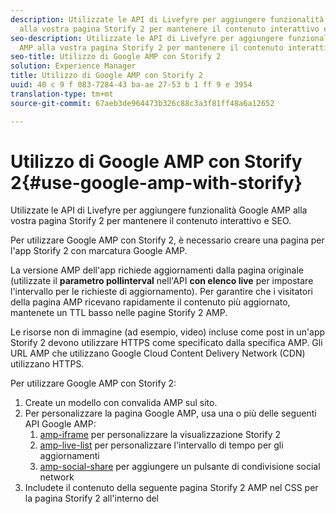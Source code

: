 ```yaml
---
description: Utilizzate le API di Livefyre per aggiungere funzionalità Google AMP
  alla vostra pagina Storify 2 per mantenere il contenuto interattivo e SEO.
seo-description: Utilizzate le API di Livefyre per aggiungere funzionalità Google
  AMP alla vostra pagina Storify 2 per mantenere il contenuto interattivo e SEO.
seo-title: Utilizzo di Google AMP con Storify 2
solution: Experience Manager
title: Utilizzo di Google AMP con Storify 2
uuid: 40 c 9 f 083-7284-43 ba-ae 27-53 b 1 ff 9 e 3954
translation-type: tm+mt
source-git-commit: 67aeb3de964473b326c88c3a3f81ff48a6a12652

---
```



# Utilizzo di Google AMP con Storify 2{#use-google-amp-with-storify}

Utilizzate le API di Livefyre per aggiungere funzionalità Google AMP alla vostra pagina Storify 2 per mantenere il contenuto interattivo e SEO.

Per utilizzare Google AMP con Storify 2, è necessario creare una pagina per l'app Storify 2 con marcatura Google AMP.

La versione AMP dell'app richiede aggiornamenti dalla pagina originale (utilizzate il **parametro pollinterval** nell'API **con elenco live** per impostare l'intervallo per le richieste di aggiornamento). Per garantire che i visitatori della pagina AMP ricevano rapidamente il contenuto più aggiornato, mantenete un TTL basso nelle pagine Storify 2 AMP.

Le risorse non di immagine (ad esempio, video) incluse come post in un'app Storify 2 devono utilizzare HTTPS come specificato dalla specifica AMP. Gli URL AMP che utilizzano Google Cloud Content Delivery Network (CDN) utilizzano HTTPS.

Per utilizzare Google AMP con Storify 2:

1. Create un modello con convalida AMP sul sito.
1. Per personalizzare la pagina Google AMP, usa una o più delle seguenti API Google AMP:
   1. [amp-iframe](https://www.ampproject.org/docs/reference/components/amp-iframe) per personalizzare la visualizzazione Storify 2
   1. [amp-live-list](https://www.ampproject.org/docs/reference/components/amp-live-list) per personalizzare l'intervallo di tempo per gli aggiornamenti
   1. [amp-social-share](https://www.ampproject.org/docs/reference/components/amp-social-share) per aggiungere un pulsante di condivisione social network
1. Includete il contenuto della seguente pagina Storify 2 AMP nel CSS per la pagina Storify 2 all'interno del <style amp-custom> tag: [https://cdn.livefyre.com/libs/liveblog-v2-component/amp.min.css](https://cdn.livefyre.com/libs/liveblog-v2-component/amp.min.css)
1. Includi i contenuti della seguente API di marcatura Storify 2 AMP nel modello Google AMP: `https://api.livefyre.com/app-service/v4/bootstrap/{{APP_ID}}/amp` dove {{APP_ ID}} è l'ID app per l'app Storify 2 in Livefyre Studio.
   1. L'unico parametro query è **pollinterval**, ovvero l'intervallo in cui l'app controllerà la disponibilità di aggiornamenti (impostati in millisecondi).
   1. L'URL include i contenuti dei post più recenti (inclusi tweet, video, ecc.)
   1. La pagina editore deve ottenere il contenuto da questo URL tutte le volte che si desidera aggiornare la pagina Google AMP.
